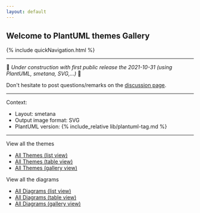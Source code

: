 ```yaml
---
layout: default
---
```

## Welcome to PlantUML themes Gallery

{% include quickNavigation.html %}

---

🚧 _Under construction with first public release the 2021-10-31 (using PlantUML, smetana, SVG,...)_ 🚧

Don't hesitate to post questions/remarks on the [discussion page](https://github.com/The-Lum/puml-themes-gallery/discussions).

---

Context:

- Layout: smetana
- Output image format: SVG
- PlantUML version: {% include_relative lib/plantuml-tag.md %}

---

View all the themes

* [All Themes (list view)](themes/list.md)
* [All Themes (table view)](themes/table.md)
* [All Themes (gallery view)](themes/gallery.md)

View all the diagrams

* [All Diagrams (list view)](diagrams/list.md)
* [All Diagrams (table view)](diagrams/table.md)
* [All Diagrams (gallery view)](diagrams/gallery.md)
